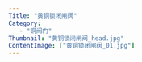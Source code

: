 ```yaml
---
Title: "黄铜锁闭闸阀"
Category:
   - "铜阀门"
Thumbnail: "黄铜锁闭闸阀_head.jpg"
ContentImage: ["黄铜锁闭闸阀_01.jpg"]
---
```

